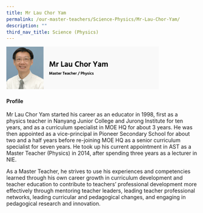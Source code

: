 ```yaml
---
title: Mr Lau Chor Yam
permalink: /our-master-teachers/Science-Physics/Mr-Lau-Chor-Yam/
description: ""
third_nav_title: Science (Physics)
---
```

<img src="/images/mt80.png" style="width:80%">

#### Profile

Mr Lau Chor Yam started his career as an educator in 1998, first as a physics teacher in Nanyang Junior College and Jurong Institute for ten years, and as a curriculum specialist in MOE HQ for about 3 years. He was then appointed as a vice-principal in Pioneer Secondary School for about two and a half years before re-joining MOE HQ as a senior curriculum specialist for seven years. He took up his current appointment in AST as a Master Teacher (Physics) in 2014, after spending three years as a lecturer in NIE.

As a Master Teacher, he strives to use his experiences and competencies learned through his own career growth in curriculum development and teacher education to contribute to teachers’ professional development more effectively through mentoring teacher leaders, leading teacher professional networks, leading curricular and pedagogical changes, and engaging in pedagogical research and innovation.